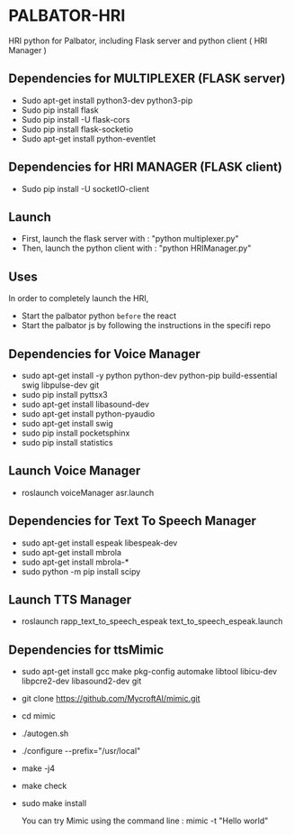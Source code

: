 # PALBATOR-HRI
HRI python for Palbator, including Flask server and python client ( HRI Manager )

## Dependencies for MULTIPLEXER (FLASK server)
- Sudo apt-get install python3-dev python3-pip
- Sudo pip install flask
- Sudo pip install -U flask-cors
- Sudo pip install flask-socketio
- Sudo apt-get install python-eventlet

## Dependencies for HRI MANAGER (FLASK client)
- Sudo pip install -U socketIO-client

## Launch
- First, launch the flask server with : "python multiplexer.py"
- Then, launch the python client with : "python HRIManager.py"

## Uses
In order to completely launch the HRI,

- Start the palbator python `before` the react
- Start the palbator js by following the instructions in the specifi repo



## Dependencies for Voice Manager
- sudo apt-get install -y python python-dev python-pip build-essential swig libpulse-dev git
- sudo pip install pyttsx3
- sudo apt-get install libasound-dev
- sudo apt-get install python-pyaudio
- sudo apt-get install swig
- sudo pip install pocketsphinx
- sudo pip install statistics

## Launch Voice Manager
- roslaunch voiceManager asr.launch 

## Dependencies for Text To Speech Manager
- sudo apt-get install espeak libespeak-dev
- sudo apt-get install mbrola
- sudo apt-get install mbrola-*
- sudo python -m pip install scipy

## Launch TTS Manager
- roslaunch rapp_text_to_speech_espeak text_to_speech_espeak.launch

## Dependencies for ttsMimic
- sudo apt-get install gcc make pkg-config automake libtool libicu-dev libpcre2-dev libasound2-dev git
- git clone https://github.com/MycroftAI/mimic.git
- cd mimic
- ./autogen.sh
- ./configure --prefix="/usr/local"
- make -j4
- make check
- sudo make install

  You can try Mimic using the command line : mimic -t "Hello world"
